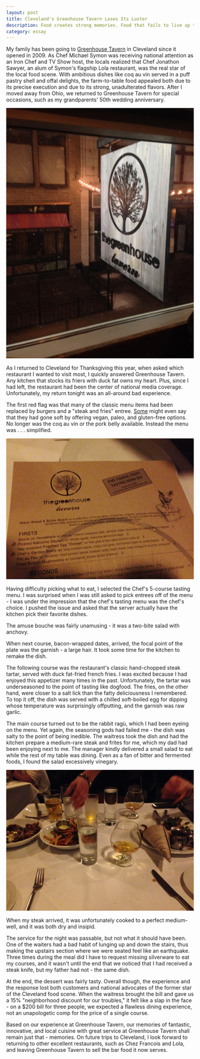 ```yaml
---
layout: post
title: Cleveland's Greenhouse Tavern Loses Its Luster
description: Food creates strong memories. Food that fails to live up to prior experiences is a nightmare. 
category: essay
---
```


My family has been going to [Greenhouse Tavern](http://www.thegreenhousetavern.com/) in Cleveland since it opened in 2009. As Chef Michael Symon was receiving national attention as an Iron Chef and TV Show host, the locals realized that Chef Jonathon Sawyer, an alum of Symon's flagship Lola restaurant, was the real star of the local food scene. With ambitious dishes like coq au vin served in a puff pastry shell and offal delights, the farm-to-table food appealed both due to its precise execution and due to its strong, unadulterated flavors. After I moved away from Ohio, we returned to Greenhouse Tavern for special occasions, such as my grandparents' 50th wedding anniversary. 

<img class="full" src="/images/greenhouse_sign.jpg" alt="Greenhouse Tavern sign">

As I returned to Cleveland for Thanksgiving this year, when asked which restaurant I wanted to visit most, I quickly answered Greenhouse Tavern. Any kitchen that stocks its friers with duck fat owns my heart. Plus, since I had left, the restaurant had been the center of national media coverage. Unfortunately, my return tonight was an all-around bad experience. 

The first red flag was that many of the classic menu items had been replaced by burgers and a "steak and fries" entree. [Some](http://en.wikipedia.org/wiki/Anthony_Bourdain) might even say that they had gone soft by offering vegan, paleo, and gluten-free options. No longer was the coq au vin or the pork belly available. Instead the menu was . . . simplified.

<img class="full" src="/images/greenhouse_menu.jpg" alt="Greenhouse Tavern Menu" >

Having difficulty picking what to eat, I selected the Chef's 5-course tasting menu. I was surprised when I was still asked to pick entrees off of the menu - I was under the impression that the chef's tasting menu was the chef's choice. I pushed the issue and asked that the server actually have the kitchen pick their favorite dishes. 

The amuse bouche was fairly unamusing - it was a two-bite salad with anchovy. 

When next course, bacon-wrapped dates, arrived, the focal point of the plate was the garnish - a large hair. It took some time for the kitchen to remake the dish. 

The following course was the restaurant's classic hand-chopped steak tartar, served with duck fat-fried french fries. I was excited because I had enjoyed this appetizer many times in the past. Unfortunately, the tartar was underseasoned to the point of tasting like dogfood. The fries, on the other hand, were closer to a salt lick than the fatty deliciousness I remembered. To top it off, the dish was served with a chilled soft-boiled egg for dipping whose temperature was surprisingly offputting, and the garnish was raw garlic. 

The main course turned out to be the rabbit ragù, which I had been eyeing on the menu. Yet again, the seasoning gods had failed me - the dish was salty to the point of being inedible. The waitress took the dish and had the kitchen prepare a medium-rare steak and frites for me, which my dad had been enjoying next to me. The manager kindly delivered a small salad to eat while the rest of my table was dining. Even as a fan of bitter and fermented foods, I found the salad excessively vinegary.

<img class="full" src="/images/greenhouse_table.jpg" alt="Table at Greenhouse Tavern"> 

When my steak arrived, it was unfortunately cooked to a perfect medium-well, and it was both dry and insipid. 

The service for the night was passable, but not what it should have been. One of the waiters had a bad habit of lunging up and down the stairs, thus making the upstairs section where we were seated feel like an earthquake. Three times during the meal did I have to request missing silverware to eat my courses, and it wasn't until the end that we noticed that I had received a steak knife, but my father had not - the same dish. 

At the end, the dessert was fairly tasty. Overall though, the experience and the response lost both customers and national advocates of the former star of the Cleveland food scene. When the waitress brought the bill and gave us a 15% "neighborhood discount for our troubles," it felt like a slap in the face - on a $200 bill for three people, we expected a flawless dining experience, not an unapologetic comp for the price of a single course. 

Based on our experience at Greenhouse Tavern, our memories of fantastic, innovative, and local cuisine with great service at Greenhouse Tavern shall remain just that - memories. On future trips to Cleveland, I look forward to returning to other excellent restaurants, such as Chez Francois and Lola, and leaving Greenhouse Tavern to sell the bar food it now serves. 

 
